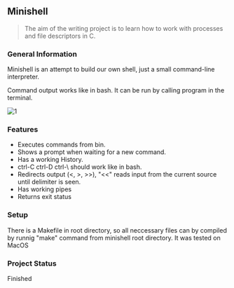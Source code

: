 ## Minishell

> The aim of the writing project is to learn how to work with processes and file descriptors in C.

<!--### Contents
* [General Info](#general-information)
* [Technologies Used](#technologies-used)
* [Features](#features)
* [Screenshots](#screenshots)
* [Setup](#setup)
* [Usage](#usage)
* [Project Status](#project-status)
* [Room for Improvement](#room-for-improvement)
* [Acknowledgements](#acknowledgements)
* [Contact](#contact) -->


### General Information
Minishell is an attempt to build our own shell, just a small command-line interpreter.

Command output works like in bash. It can be run by calling program in the terminal. 


![1](https://user-images.githubusercontent.com/83021442/149616957-0a6f8637-7596-4986-aeda-ece2ca86a08c.png)


<!--- What problem does it (intend to) solve?
- What is the purpose of your project?
- Why did you undertake it?-->
<!-- You don't have to answer all the questions - just the ones relevant to your project. -->

<!--
## Technologies Used
- Tech 1 - version 1.0
- Tech 2 - version 2.0
- Tech 3 - version 3.0 -->


### Features
- Executes commands from bin.
- Shows a prompt when waiting for a new command.
- Has a working History.
- ctrl-C ctrl-D ctrl-\ should work like in bash.
- Redirects output (<, >, >>), "<<" reads input from the current source until delimiter is seen.
- Has working pipes
- Returns exit status


### Setup
There is a Makefile in root directory, so all neccessary files can by compiled by runnig "make" command from minishell root directory.
It was tested on MacOS

<!--
## Usage
How does one go about using it?
Provide various use cases and code examples here.-->


### Project Status
Finished

<!--
## Room for Improvement
Include areas you believe need improvement / could be improved. Also add TODOs for future development.

Room for improvement:
- Improvement to be done 1
- Improvement to be done 2

To do:
- Feature to be added 1
- Feature to be added 2


## Acknowledgements
Give credit here.
- This project was inspired by...
- This project was based on [this tutorial](https://www.example.com).
- Many thanks to...


## Contact
Created by [@flynerdpl](https://www.flynerd.pl/) - feel free to contact me!
-->
